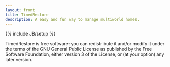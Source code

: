 ```yaml
---
layout: front
title: TimedRestore
description: A easy and fun way to manage multiworld homes.
---
```

{% include JB/setup %}

TimedRestore is free software: you can redistribute it and/or modify it under the terms of the GNU General Public License as published by the Free Software Foundation, either version 3 of the License, or (at your option) any later version.
